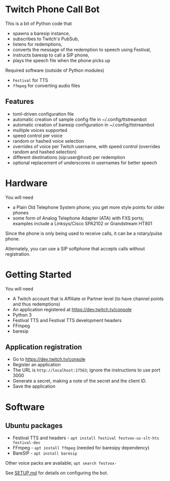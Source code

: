 # Twitch Phone Call Bot

This is a bit of Python code that
* spawns a baresip instance,
* subscribes to Twitch's PubSub,
* listens for redemptions,
* converts the message of the redemption to speech using Festival,
* instructs baresip to call a SIP phone,
* plays the speech file when the phone picks up

Required software (outside of Python modules)
 - `Festival` for TTS
 - `ffmpeg` for converting audio files

## Features
* toml-driven configuration file
* automatic creation of sample config file in ~/.config/ttstreambot
* automatic creation of baresip configuration in ~/.config/ttstreambot
* multiple voices supported
* speed control per voice
* random or hashed voice selection
* overrides of voice per Twitch username, with speed control (overrides random and hashed selection)
* different destinations (sip:user@host) per redemption
* optional replacement of underscores in usernames for better speech

# Hardware

You will need
- a Plain Old Telephone System phone; you get more style points for older phones
- some form of Analog Telephone Adapter (ATA) with FXS ports; examples include a Linksys/Cisco SPA2102 or Grandstream HT801

Since the phone is only being used to receive calls, it can be a rotary/pulse phone.

Alternately, you can use a SIP softphone that accepts calls without registration.

# Getting Started

You will need
- A Twitch account that is Affiliate or Partner level (to have channel points and thus redemptions)
- An application registered at https://dev.twitch.tv/console
- Python 3
- Festival TTS and Festival TTS development headers
- FFmpeg
- baresip

## Application registration

- Go to https://dev.twitch.tv/console
- Register an application
- The URL is `http://localhost:17563`; ignore the instructions to use port 3000
- Generate a secret, making a note of the secret and the client ID.
- Save the application

# Software

## Ubuntu packages
- Festival TTS and headers - `apt install festival festvox-us-slt-hts festival-dev`
- FFmpeg - `apt install ffmpeg` (needed for baresipy dependency)
- BareSIP - `apt install baresip`

Other voice packs are available; `apt search festvox-`

See [SETUP.md](SETUP.md) for details on configuring the bot.